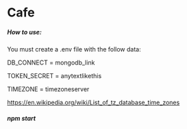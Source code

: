# Cafe

##### How to use:

You must create a .env file with the follow data:


DB_CONNECT = mongodb_link

TOKEN_SECRET = anytextlikethis

TIMEZONE = timezoneserver

https://en.wikipedia.org/wiki/List_of_tz_database_time_zones

##### npm start

